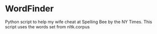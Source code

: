 # WordFinder
Python script to help my wife cheat at Spelling Bee by the NY Times.
This script uses the words set from nltk.corpus

